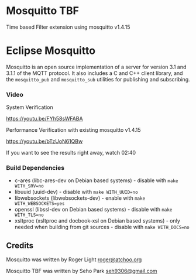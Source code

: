 Mosquitto TBF
=================

Time based Filter extension using mosquitto v1.4.15

Eclipse Mosquitto
=================

Mosquitto is an open source implementation of a server for version 3.1 and
3.1.1 of the MQTT protocol. It also includes a C and C++ client library, and
the `mosquitto_pub` and `mosquitto_sub` utilities for publishing and
subscribing.

### Video

System Verification

https://youtu.be/FYh58sWFABA

Performance Verification with existing mosquitto v1.4.15

https://youtu.be/bTzUoN61QBw 

If you want to see the results right away, watch 02:40

### Build Dependencies

* c-ares (libc-ares-dev on Debian based systems) - disable with `make WITH_SRV=no`
* libuuid (uuid-dev) - disable with `make WITH_UUID=no`
* libwebsockets (libwebsockets-dev) - enable with `make WITH_WEBSOCKETS=yes`
* openssl (libssl-dev on Debian based systems) - disable with `make WITH_TLS=no`
* xsltproc (xsltproc and docbook-xsl on Debian based systems) - only needed when building from git sources - disable with `make WITH_DOCS=no`

## Credits
Mosquitto was written by Roger Light roger@atchoo.org

Mosquitto TBF was written by Seho Park seh9306@gmail.com
